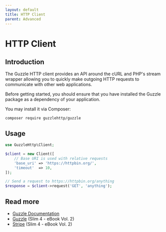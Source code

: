 ```yaml
---
layout: default
title: HTTP Client
parent: Advanced
---
```


# HTTP Client

## Introduction

The Guzzle HTTP client provides an API around the cURL and PHP's stream wrapper
allowing you to quickly make outgoing HTTP requests to communicate with
other web applications.

Before getting started, you should ensure that you have installed 
the Guzzle package as a dependency of your application. 

You may install it via Composer:

```
composer require guzzlehttp/guzzle
```

## Usage

```php
use GuzzleHttp\Client;

$client = new Client([
    // Base URI is used with relative requests
    'base_uri' => 'https://httpbin.org/',
    'timeout'  => 10,
]);

// Send a request to https://httpbin.org/anything
$response = $client->request('GET', 'anything');
```

## Read more

* [Guzzle Documentation](https://docs.guzzlephp.org/en/stable/quickstart.html)
* [Guzzle](https://ko-fi.com/s/e592c10b5f) (Slim 4 - eBook Vol. 2)
* [Stripe](https://ko-fi.com/s/e592c10b5f) (Slim 4 - eBook Vol. 2)
